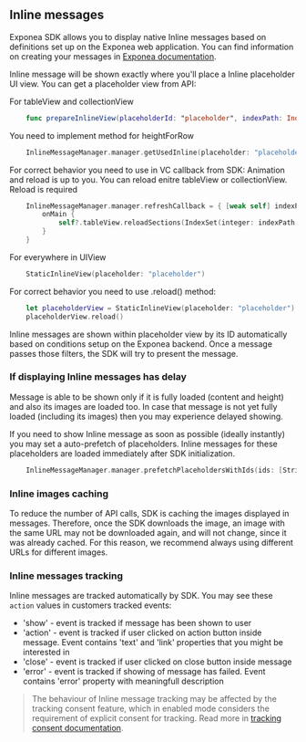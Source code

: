 ## Inline messages
Exponea SDK allows you to display native Inline messages based on definitions set up on the Exponea web application. You can find information on creating your messages in [Exponea documentation](TBD).

Inline message will be shown exactly where you'll place a Inline placeholder UI view. You can get a placeholder view from API:

For tableView and collectionView
```swift
    func prepareInlineView(placeholderId: "placeholder", indexPath: IndexPath) -> UIView
```

You need to implement method for heightForRow
```swift
    InlineMessageManager.manager.getUsedInline(placeholder: "placeholder", indexPath: indexPath)?.height
```

For correct behavior you need to use in VC callback from SDK:
Animation and reload is up to you. You can reload enitre tableView or collectionView. Reload is required

```swift
    InlineMessageManager.manager.refreshCallback = { [weak self] indexPath in
        onMain {
            self?.tableView.reloadSections(IndexSet(integer: indexPath.section), with: .automatic)
        }
    }
```

For everywhere in UIView
```swift
    StaticInlineView(placeholder: "placeholder")
```

For correct behavior you need to use .reload() method:

```swift
    let placeholderView = StaticInlineView(placeholder: "placeholder")
    placeholderView.reload()
``` 

Inline messages are shown within placeholder view by its ID automatically based on conditions setup on the Exponea backend. Once a message passes those filters, the SDK will try to present the message.

### If displaying Inline messages has delay

Message is able to be shown only if it is fully loaded (content and height) and also its images are loaded too. In case that message is not yet fully loaded (including its images) then you may experience delayed showing.

If you need to show Inline message as soon as possible (ideally instantly) you may set a auto-prefetch of placeholders. Inline messages for these placeholders are loaded immediately after SDK initialization.

```swift
    InlineMessageManager.manager.prefetchPlaceholdersWithIds(ids: [String])
```

### Inline images caching
To reduce the number of API calls, SDK is caching the images displayed in messages. Therefore, once the SDK downloads the image, an image with the same URL may not be downloaded again, and will not change, since it was already cached. For this reason, we recommend always using different URLs for different images.

### Inline messages tracking

Inline messages are tracked automatically by SDK. You may see these `action` values in customers tracked events:

- 'show' - event is tracked if message has been shown to user
- 'action' - event is tracked if user clicked on action button inside message. Event contains 'text' and 'link' properties that you might be interested in
- 'close' - event is tracked if user clicked on close button inside message
- 'error' - event is tracked if showing of message has failed. Event contains 'error' property with meaningfull description

> The behaviour of Inline message tracking may be affected by the tracking consent feature, which in enabled mode considers the requirement of explicit consent for tracking. Read more in [tracking consent documentation](./TRACKING_CONSENT.md).
